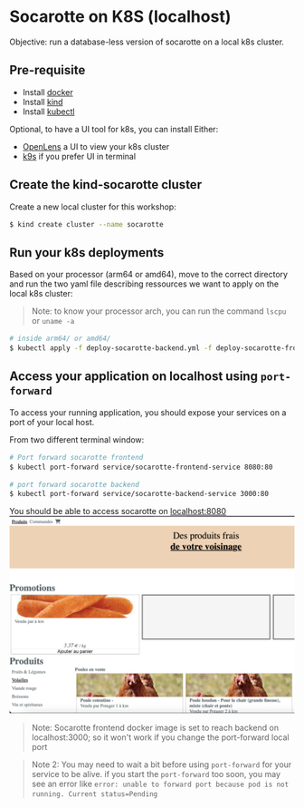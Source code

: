 # Socarotte on K8S (localhost)

Objective: run a database-less version of socarotte on a local k8s cluster.

## Pre-requisite

- Install [docker](https://www.docker.com/get-started/)
- Install [kind](https://kind.sigs.k8s.io/docs/user/quick-start/#installation)
- Install [kubectl](https://kubernetes.io/docs/tasks/tools/)

Optional, to have a UI tool for k8s, you can install Either:

- [OpenLens](https://github.com/MuhammedKalkan/OpenLens#installation) a UI to view your k8s cluster
- [k9s](https://k9scli.io/topics/install/) if you prefer UI in terminal

## Create the kind-socarotte cluster

Create a new local cluster for this workshop:

```sh
$ kind create cluster --name socarotte
```

## Run your k8s deployments

Based on your processor (arm64 or amd64), move to the correct directory and 
run the two yaml file describing ressources we want to apply on the local k8s cluster:

> Note: to know your processor arch, you can run the command `lscpu` or `uname -a`

```sh
# inside arm64/ or amd64/
$ kubectl apply -f deploy-socarotte-backend.yml -f deploy-socarotte-frontend.yml
```

## Access your application on localhost using `port-forward`

To access your running application, you should expose your services on a port of your local host.

From two different terminal window:
```sh
# Port forward socarotte frontend
$ kubectl port-forward service/socarotte-frontend-service 8080:80
```

```sh
# port forward socarotte backend
$ kubectl port-forward service/socarotte-backend-service 3000:80
```

You should be able to access socarotte on [localhost:8080](http://localhost:8080)
![Socarotte](./docs/socarotte.png)

> Note: Socarotte frontend docker image is set to reach backend on localhost:3000; so it won't work if 
> you change the port-forward local port

> Note 2: You may need to wait a bit before using `port-forward` for your service to be alive.
> if you start the `port-forward` too soon, you may see an error like `error: unable to forward port because pod is not running. Current status=Pending`
